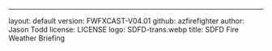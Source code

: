 ---
layout: default
version: FWFXCAST-V04.01
github: azfirefighter
author: Jason Todd
license: LICENSE
logo: SDFD-trans.webp
title: SDFD Fire Weather Briefing
